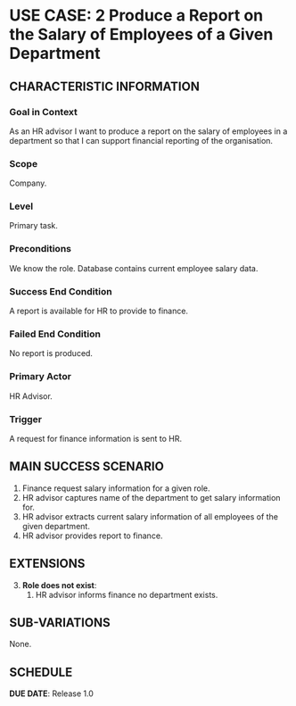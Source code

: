 # USE CASE: 2 Produce a Report on the Salary of Employees of a Given Department

## CHARACTERISTIC INFORMATION

### Goal in Context

As an HR advisor I want to produce a report on the salary of employees in a department so that I can support financial reporting of the organisation.
### Scope

Company.

### Level

Primary task.

### Preconditions

We know the role.  Database contains current employee salary data.

### Success End Condition

A report is available for HR to provide to finance.

### Failed End Condition

No report is produced.

### Primary Actor

HR Advisor.

### Trigger

A request for finance information is sent to HR.

## MAIN SUCCESS SCENARIO

1. Finance request salary information for a given role.
2. HR advisor captures name of the department to get salary information for.
3. HR advisor extracts current salary information of all employees of the given department.
4. HR advisor provides report to finance.

## EXTENSIONS

3. **Role does not exist**:
    1. HR advisor informs finance no department exists.

## SUB-VARIATIONS

None.

## SCHEDULE

**DUE DATE**: Release 1.0